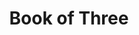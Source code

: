---
layout: post
title: "Book of Three"
category: portfolio
tags: illustration
thumbnail: /portfolio/thumbs/bookthreethumb.png
full: /portfolio/full/3book.jpg
detail: /portfolio/detail/3book.jpg
medium: Digital Painting
description:
---